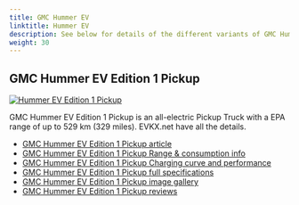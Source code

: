 ```yaml
---
title: GMC Hummer EV
linktitle: Hummer EV
description: See below for details of the different variants of GMC Hummer EV
weight: 30
---
```

## GMC Hummer EV Edition 1 Pickup

[![Hummer EV Edition 1 Pickup](https://media.evkx.net/multimedia/models/gmc/hummer_ev/hummer_ev_edition_1_pickup/main_1_st.jpg)](/models/gmc/hummer_ev/hummer_ev_edition_1_pickup/)

GMC Hummer EV Edition 1 Pickup is an all-electric Pickup Truck with a EPA range of up to 529 km (329 miles). EVKX.net have all the details. 

- [GMC Hummer EV Edition 1 Pickup article](/models/gmc/hummer_ev/hummer_ev_edition_1_pickup/)
- [GMC Hummer EV Edition 1 Pickup Range & consumption info](/models/gmc/hummer_ev/hummer_ev_edition_1_pickup//rangeandconsumption)
- [GMC Hummer EV Edition 1 Pickup Charging curve and performance](/models/gmc/hummer_ev/hummer_ev_edition_1_pickup//chargingcurve)
- [GMC Hummer EV Edition 1 Pickup full specifications](/models/gmc/hummer_ev/hummer_ev_edition_1_pickup//specifications)
- [GMC Hummer EV Edition 1 Pickup image gallery](/models/gmc/hummer_ev/hummer_ev_edition_1_pickup//gallery)
- [GMC Hummer EV Edition 1 Pickup reviews](/models/gmc/hummer_ev/hummer_ev_edition_1_pickup//reviews)

